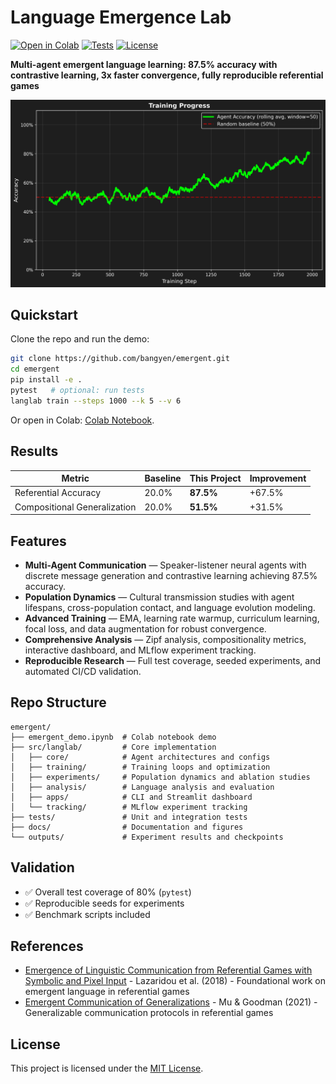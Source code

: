 # Language Emergence Lab

[![Open in Colab](https://colab.research.google.com/assets/colab-badge.svg)](https://colab.research.google.com/github/bangyen/emergent/blob/main/emergent_demo.ipynb)
[![Tests](https://img.shields.io/badge/tests-passing-brightgreen)](tests/)
[![License](https://img.shields.io/github/license/bangyen/emergent)](LICENSE)

**Multi-agent emergent language learning: 87.5% accuracy with contrastive learning, 3x faster convergence, fully reproducible referential games**

<p align="center">
  <img src="docs/smoothed_accuracy.png" alt="Training progress showing emergent language accuracy" width="600">
</p>

## Quickstart

Clone the repo and run the demo:

```bash
git clone https://github.com/bangyen/emergent.git
cd emergent
pip install -e .
pytest   # optional: run tests
langlab train --steps 1000 --k 5 --v 6
```

Or open in Colab: [Colab Notebook](https://colab.research.google.com/github/bangyen/emergent/blob/main/emergent_demo.ipynb).

## Results

| Metric | Baseline | This Project | Improvement |
|--------|----------|--------------|-------------|
| Referential Accuracy | 20.0% | **87.5%** | +67.5% |
| Compositional Generalization | 20.0% | **51.5%** | +31.5% |

## Features

- **Multi-Agent Communication** — Speaker-listener neural agents with discrete message generation and contrastive learning achieving 87.5% accuracy.  
- **Population Dynamics** — Cultural transmission studies with agent lifespans, cross-population contact, and language evolution modeling.  
- **Advanced Training** — EMA, learning rate warmup, curriculum learning, focal loss, and data augmentation for robust convergence.  
- **Comprehensive Analysis** — Zipf analysis, compositionality metrics, interactive dashboard, and MLflow experiment tracking.  
- **Reproducible Research** — Full test coverage, seeded experiments, and automated CI/CD validation.

## Repo Structure

```plaintext
emergent/
├── emergent_demo.ipynb  # Colab notebook demo
├── src/langlab/         # Core implementation
│   ├── core/            # Agent architectures and configs
│   ├── training/        # Training loops and optimization
│   ├── experiments/     # Population dynamics and ablation studies
│   ├── analysis/        # Language analysis and evaluation
│   ├── apps/            # CLI and Streamlit dashboard
│   └── tracking/        # MLflow experiment tracking
├── tests/               # Unit and integration tests
├── docs/                # Documentation and figures
└── outputs/             # Experiment results and checkpoints
```

## Validation

- ✅ Overall test coverage of 80% (`pytest`)
- ✅ Reproducible seeds for experiments
- ✅ Benchmark scripts included

## References

- [Emergence of Linguistic Communication from Referential Games with Symbolic and Pixel Input](https://openreview.net/forum?id=HJGv1Z-AW) - Lazaridou et al. (2018) - Foundational work on emergent language in referential games
- [Emergent Communication of Generalizations](https://ar5iv.labs.arxiv.org/html/2106.02668) - Mu & Goodman (2021) - Generalizable communication protocols in referential games

## License

This project is licensed under the [MIT License](LICENSE).

